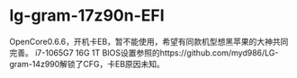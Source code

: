 # lg-gram-17z90n-EFI
OpenCore0.6.6，开机卡EB，暂不能使用，希望有同款机型想黑苹果的大神共同完善。
i7-1065G7 16G 1T
BIOS设置参照的https://github.com/myd986/LG-gram-14z990解锁了CFG，卡EB原因未知。
